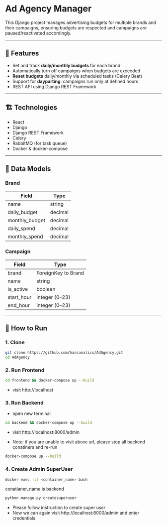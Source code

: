 # Ad Agency Manager

This Django project manages advertising budgets for multiple brands and their campaigns, ensuring budgets are respected and campaigns are paused/reactivated accordingly.

---

## 🚀 Features

- Set and track **daily/monthly budgets** for each brand
- Automatically turn off campaigns when budgets are exceeded
- **Reset budgets** daily/monthly via scheduled tasks (Celery Beat)
- Support for **dayparting**: campaigns run only at defined hours
- REST API using Django REST Framework

---

## 🏗️ Technologies

- React
- Django
- Django REST Framework
- Celery
- RabbitMQ (for task queue)
- Docker & docker-compose

---

## 🧠 Data Models

### Brand
| Field | Type |
|-------|------|
| name | string |
| daily_budget | decimal |
| monthly_budget | decimal |
| daily_spend | decimal |
| monthly_spend | decimal |

### Campaign
| Field | Type |
|-------|------|
| brand | ForeignKey to Brand |
| name | string |
| is_active | boolean |
| start_hour | integer (0–23) |
| end_hour | integer (0–23) |

---

## 🧪 How to Run

### 1. Clone
```bash
git clone https://github.com/hassanalics/AdAgency.git
cd AdAgency
```

### 2. Run Frontend
```bash
cd frontend && docker-compose up --build
```
- visit http://localhost

### 3. Run Backend
- open new terminal
```bash
cd backend && docker-compose up --build
```
- visit http://localhost:8000/admin

- Note: if you are unable to visit above url, please stop all backend conatiners and re-run 
```bash
docker-compose up --build
```

### 4. Create Admin SuperUser
```bash
docker exec -it <container_name> bash
```
conatianer_name is backend
```bash
python manage.py createsuperuser
```
- Please follow instruction to create super user
- Now we can again visit http://localhost:8000/admin and enter credentials

